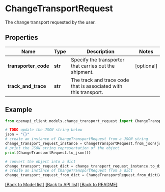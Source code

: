 # ChangeTransportRequest

The change transport requested by the user.

## Properties

Name | Type | Description | Notes
------------ | ------------- | ------------- | -------------
**transporter_code** | **str** | Specify the transporter that carries out the shipment. | [optional] 
**track_and_trace** | **str** | The track and trace code that is associated with this transport. | 

## Example

```python
from openapi_client.models.change_transport_request import ChangeTransportRequest

# TODO update the JSON string below
json = "{}"
# create an instance of ChangeTransportRequest from a JSON string
change_transport_request_instance = ChangeTransportRequest.from_json(json)
# print the JSON string representation of the object
print(ChangeTransportRequest.to_json())

# convert the object into a dict
change_transport_request_dict = change_transport_request_instance.to_dict()
# create an instance of ChangeTransportRequest from a dict
change_transport_request_from_dict = ChangeTransportRequest.from_dict(change_transport_request_dict)
```
[[Back to Model list]](../README.md#documentation-for-models) [[Back to API list]](../README.md#documentation-for-api-endpoints) [[Back to README]](../README.md)


